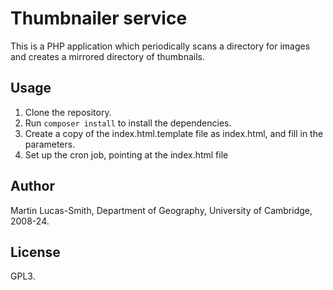 Thumbnailer service
===================

This is a PHP application which periodically scans a directory for images and creates a mirrored directory of thumbnails.


Usage
-----

1. Clone the repository.
2. Run `composer install` to install the dependencies.
5. Create a copy of the index.html.template file as index.html, and fill in the parameters.
4. Set up the cron job, pointing at the index.html file


Author
------

Martin Lucas-Smith, Department of Geography, University of Cambridge, 2008-24.


License
-------

GPL3.

